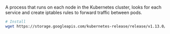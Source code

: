 A process that runs on each node in the Kubernetes cluster, looks for each service and create iptables rules to forward traffic between pods.

```bash
# Install
wget https://storage.googleapis.com/kubernetes-release/release/v1.13.0/bin/linux/amd64/kube-proxy
```
